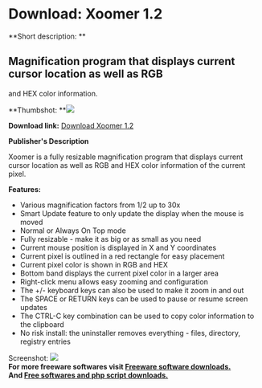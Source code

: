 # Download: Xoomer 1.2

**Short description: **

## Magnification program that displays current cursor location as well as RGB
and HEX color information.

  
**Thumbshot: **![](http://www.freewarefiles.com/screenshot/xoomer12_md.gif)   
  
**Download link:** [Download Xoomer 1.2](http://freesoftwares.boysofts.com/Xoomer_program_21051.html)  
  

**Publisher's Description**  
  

Xoomer is a fully resizable magnification program that displays current cursor
location as well as RGB and HEX color information of the current pixel.

**Features:**

  * Various magnification factors from 1/2 up to 30x 
  * Smart Update feature to only update the display when the mouse is moved 
  * Normal or Always On Top mode 
  * Fully resizable - make it as big or as small as you need 
  * Current mouse position is displayed in X and Y coordinates 
  * Current pixel is outlined in a red rectangle for easy placement 
  * Current pixel color is shown in RGB and HEX 
  * Bottom band displays the current pixel color in a larger area 
  * Right-click menu allows easy zooming and configuration 
  * The +/- keyboard keys can also be used to make it zoom in and out 
  * The SPACE or RETURN keys can be used to pause or resume screen updates 
  * The CTRL-C key combination can be used to copy color information to the clipboard 
  * No risk install: the uninstaller removes everything - files, directory, registry entries 

  
  
Screenshot: ![](http://www.freewarefiles.com/screenshot/xoomer12.gif)  
**For more freeware softwares visit [Freeware software downloads.](http://freesoftwares.boysofts.com/)**   
**And [Free softwares and php script downloads.](http://www.boysofts.com/)**


